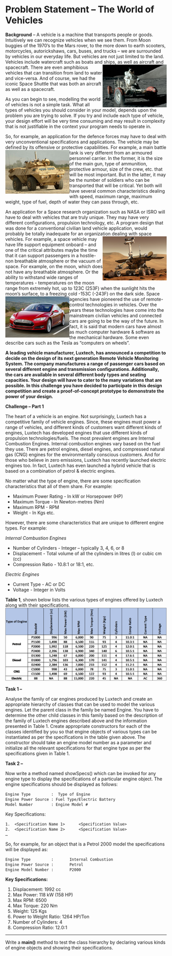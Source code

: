 # Problem Statement – The World of Vehicles

**Background** – A vehicle is a machine that transports people or goods. Intuitively we can recognize vehicles when we see them. From Moon buggies of the 1970’s to the Mars rover, to the more down to earth scooters, motorcycles, autorickshaws, cars, buses, and trucks – we are surrounded by vehicles in our everyday life. But vehicles are not just limited to the land. Vehicles include watercraft such as boats and ships, as well as aircraft and spacecraft. <img src="veh1.png" align="right" width="200"/> There are even amphibious vehicles that can transition from land to water and vice-versa. And of course, we had the iconic Space Shuttle that was both an aircraft as well as a spacecraft. 

As you can begin to see, modelling the world of vehicles is not a simple task. What all types of vehicles you should consider in your model, depends upon the problem you are trying to solve. If you try and include each type of vehicle, your design effort will be very time consuming and may result in complexity that is not justifiable in the context your program needs to operate in. 

So, for example, an application for the defence forces may have to deal with very unconventional specifications and applications. The vehicle may be defined by its offensive or protective capabilities. <img src="veh2.png" align="left" width="200"/> For example, a main battle tank is very different from an armoured personnel carrier. In the former, it is the size of the main gun, type of ammunition, protective armour, size of the crew, etc. that will be most important. But in the latter, it may be the number of soldiers who can be transported that will be critical. Yet both will have several common characteristics dealing with speed, maximum range, maximum weight, type of fuel, depth of water they can pass through, etc.

An application for a Space research organization such as NASA or ISRO will have to deal with vehicles that are truly unique. They may have very different configurations, propulsion technology, etc.   A program design that was done for a conventional civilian land vehicle application, would probably be totally inadequate for an organization dealing with space vehicles. <img src="veh3.png" align="right" width="200"/> For example, a space vehicle may have life support equipment onboard – and one of the critical attributes maybe the time that it can support passengers in a hostile-non breathable atmosphere or the vacuum of space. For example, on the moon, which does not have any breathable atmosphere. Or the ability to withstand wide ranges of temperatures - temperatures on the moon range from extremely hot, up to 123C (253F) when the sunlight hits the moon’s surface, to a freezing cold -153C (-243F) on the dark side. 
<img src="veh4.png" align="left" width="200"/>
Space agencies have pioneered the use of remote-control technologies in vehicles. Over the years these technologies have come into the mainstream civilian vehicles and connected cars are going to be the way of the future. In fact, it is said that modern cars have almost as much computer hardware & software as the mechanical hardware. Some even describe cars such as the Tesla as “computers on wheels”.







**A leading vehicle manufacturer, Luxtech, has announced a competition to decide on the design of its next generation Remote Vehicle Monitoring System. The company manufactures a range of passenger cars based on several different engine and transmission configurations. Additionally, the cars are available in several different body types and seating capacities. Your design will have to cater to the many variations that are possible. In this challenge you have decided to participate in this design competition and create a proof-of-concept prototype to demonstrate the power of your design.**
 

**Challenge – Part 1**

The heart of a vehicle is an engine. Not surprisingly, Luxtech has a competitive family of vehicle engines. Since, these engines must power a range of vehicles, and different kinds of customers want different kinds of engines, Luxtech has developed engines that use different kinds of propulsion technologies/fuels. The most prevalent engines are Internal Combustion Engines. Internal combustion engines vary based on the fuel they use. There are petrol engines, diesel engines, and compressed natural gas (CNG) engines for the environmentally conscious customers. And for those who believe in zero emissions, Luxtech has recently launched electric engines too. In fact, Luxtech has even launched a hybrid vehicle that is based on a combination of petrol & electric engines. 

No matter what the type of engine, there are some specification characteristics that all of them share. For example:	
-	Maximum Power Rating	- In kW or Horsepower (HP)
-	Maximum Torque			- In Newton-metres (Nm)
-	Maximum RPM				- RPM
-	Weight					- In Kgs
etc.

However, there are some characteristics that are unique to different engine types. For example:

*Internal Combustion Engines*
- Number of Cylinders - Integer – typically 3, 4, 6, or 8
- Displacement - Total volume of all the cylinders in litres (l) or cubic cm (cc)
- Compression Ratio		- 10.8:1 or 18:1, etc.

*Electric Engines*
- Current Type			- AC or DC
- Voltage				- Integer in Volts

**Table 1**, shown below lists the various types of engines offered by Luxtech along with their specifications.
![table1](table1.png)

**Task 1 –** 

Analyse the family of car engines produced by Luxtech and create an appropriate hierarchy of classes that can be used to model the various engines. Let the parent class in the family be named Engine. You have to determine the other child classes in this family based on the description of the family of Luxtech engines described above and the information presented in Table 1. Create appropriate constructors for each of the classes identified by you so that engine objects of various types can be instantiated as per the specifications in the table given above. The constructor should take an engine model number as a parameter and initialize all the relevant specifications for that engine type as per the specifications given in Table 1.

**Task 2 –** 

Now write a method named showSpecs() which can be invoked for any engine type to display the specifications of a particular engine object. The engine specifications should be displayed as follows:


    Engine Type         :  Type of Engine
    Engine Power Source : Fuel Type/Electric Battery
    Model Number        : Engine Model #

Key Specifications:

    1.	<Specification Name 1> 		<Specification Value>
    2.	<Specification Name 2>		<Specification Value>
    …


So, for example, for an object that is a Petrol 2000 model the specifications will be displayed as:



    Engine Type         : 	    Internal Combustion	
    Engine Power Source :		Petrol
    Engine Model Number :		P2000

**Key Specifications:**

1.	Displacement:			1992 cc
2.	Max Power:				118 kW	(158 HP)		
3.	Max RPM:				6500
4.	Max Torque:			220 Nm
5.	Weight:				125 Kgs
6.	Power to Weight Ratio:		1264 HP/Ton
7.	Number of Cylinders:		4
8.	Compression Ratio:			12.0:1

---------
Write a **main()** method to test the class hierarchy by declaring various kinds of engine objects and showing their specifications.



